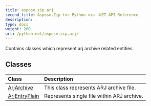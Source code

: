 ```yaml
---
title: aspose.zip.arj
second_title: Aspose.Zip for Python via .NET API Reference
description: 
type: docs
weight: 260
url: /python-net/aspose.zip.arj/
---
```



Contains classes which represent arj archive related entities.

## Classes
| Class | Description |
| :- | :- |
|[ArjArchive](/zip/python-net/aspose.zip.arj/arjarchive/)|This class represents ARJ archive file.|
|[ArjEntryPlain](/zip/python-net/aspose.zip.arj/arjentryplain/)|Represents single file within ARJ archive.|
